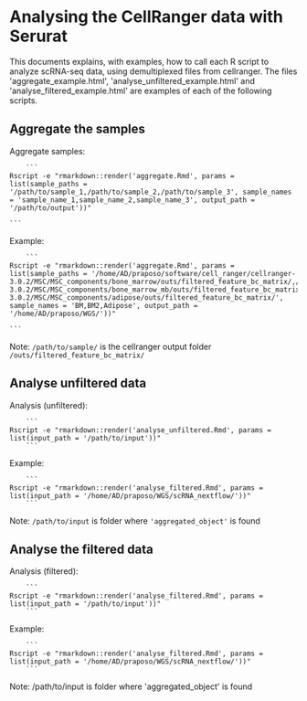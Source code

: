 # Analysing the CellRanger data with Serurat


This documents explains, with examples, how to call each R script to analyze scRNA-seq data, using demultiplexed files from cellranger.
The files 'aggregate_example.html', 'analyse_unfiltered_example.html' and 'analyse_filtered_example.html' are examples of each of the following scripts.

## Aggregate the samples

Aggregate samples:

		```
    Rscript -e "rmarkdown::render('aggregate.Rmd', params = list(sample_paths = '/path/to/sample_1,/path/to/sample_2,/path/to/sample_3', sample_names = 'sample_name_1,sample_name_2,sample_name_3', output_path = '/path/to/output'))"

    ```

Example:

		```
    Rscript -e "rmarkdown::render('aggregate.Rmd', params = list(sample_paths = '/home/AD/praposo/software/cell_ranger/cellranger-3.0.2/MSC/MSC_components/bone_marrow/outs/filtered_feature_bc_matrix/,/home/AD/praposo/software/cell_ranger/cellranger-3.0.2/MSC/MSC_components/bone_marrow_mb/outs/filtered_feature_bc_matrix/,/home/AD/praposo/software/cell_ranger/cellranger-3.0.2/MSC/MSC_components/adipose/outs/filtered_feature_bc_matrix/', sample_names = 'BM,BM2,Adipose', output_path = '/home/AD/praposo/WGS/'))"

    ```

Note: ```/path/to/sample/``` is the cellranger output folder ```/outs/filtered_feature_bc_matrix/```

## Analyse unfiltered data

Analysis (unfiltered):

		```
    Rscript -e "rmarkdown::render('analyse_unfiltered.Rmd', params = list(input_path = '/path/to/input'))"
		```

Example:

		```
    Rscript -e "rmarkdown::render('analyse_filtered.Rmd', params = list(input_path = '/home/AD/praposo/WGS/scRNA_nextflow/'))"
		```

Note: ```/path/to/input``` is folder where ```'aggregated_object'``` is found

## Analyse the filtered data

Analysis (filtered):

		```
    Rscript -e "rmarkdown::render('analyse_filtered.Rmd', params = list(input_path = '/path/to/input'))"
		```

Example:

		```
    Rscript -e "rmarkdown::render('analyse_filtered.Rmd', params = list(input_path = '/home/AD/praposo/WGS/scRNA_nextflow/'))"
		```

Note: /path/to/input is folder where 'aggregated_object' is found

